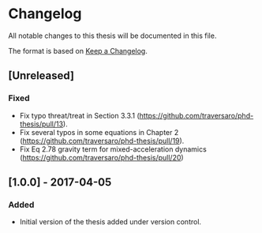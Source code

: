 # Changelog
All notable changes to this thesis will be documented in this file.

The format is based on [Keep a Changelog](https://keepachangelog.com/en/1.0.0/).

## [Unreleased]
### Fixed 
- Fix typo threat/treat in Section 3.3.1 (https://github.com/traversaro/phd-thesis/pull/13).
- Fix several typos in some equations in Chapter 2 (https://github.com/traversaro/phd-thesis/pull/19).
- Fix Eq 2.78 gravity term for mixed-acceleration dynamics (https://github.com/traversaro/phd-thesis/pull/20)

## [1.0.0] - 2017-04-05
### Added 
- Initial version of the thesis added under version control.
